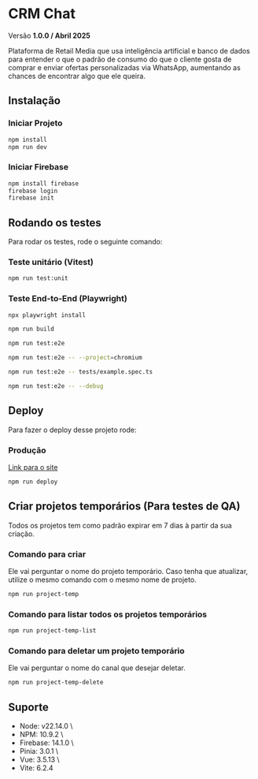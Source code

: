 
# CRM Chat

Versão **1.0.0 / Abril 2025**

Plataforma de Retail Media que usa inteligência artificial e banco de dados para entender o que o padrão de consumo do que o cliente gosta de comprar e enviar ofertas personalizadas via WhatsApp, aumentando as chances de encontrar algo que ele queira.

## Instalação

### Iniciar Projeto
```bash
npm install
npm run dev
```
### Iniciar Firebase
```bash
npm install firebase
firebase login
firebase init
```
## Rodando os testes

Para rodar os testes, rode o seguinte comando:

### Teste unitário (Vitest)

```bash
npm run test:unit
```
### Teste End-to-End (Playwright)

```bash
npx playwright install

npm run build

npm run test:e2e

npm run test:e2e -- --project=chromium

npm run test:e2e -- tests/example.spec.ts

npm run test:e2e -- --debug
```

## Deploy

Para fazer o deploy desse projeto rode:

### Produção
[Link para o site](https://crm-chat-prod.web.app/)

```bash
npm run deploy
```

## Criar projetos temporários (Para testes de QA)

Todos os projetos tem como padrão expirar em 7 dias à partir da sua criação.

### Comando para criar

Ele vai perguntar o nome do projeto temporário. Caso tenha que atualizar, utilize o mesmo comando com o mesmo nome de projeto.

```bash
npm run project-temp
```

### Comando para listar todos os projetos temporários

```bash
npm run project-temp-list
```

### Comando para deletar um projeto temporário

Ele vai perguntar o nome do canal que desejar deletar.

```bash
npm run project-temp-delete
```
## Suporte

- Node: v22.14.0 \
- NPM: 10.9.2 \
- Firebase: 14.1.0 \
- Pinia: 3.0.1 \
- Vue: 3.5.13 \
- Vite: 6.2.4